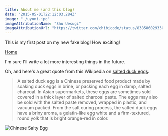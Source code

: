 ```yaml
---
title: About me (and this blog)
date: "2015-05-01T22:12:03.284Z"
image: "./uyuni.jpg"
imageAttributionName: "Shu Uesugi"
imageAttributionUrl: "https://twitter.com/chibicode/status/838586029330288640"
---
```


This is my first post on my new fake blog! How exciting!

[Home](/)

I'm sure I'll write a lot more interesting things in the future.

Oh, and here's a great quote from this Wikipedia on
[salted duck eggs](http://en.wikipedia.org/wiki/Salted_duck_egg).

> A salted duck egg is a Chinese preserved food product made by soaking duck
> eggs in brine, or packing each egg in damp, salted charcoal. In Asian
> supermarkets, these eggs are sometimes sold covered in a thick layer of salted
> charcoal paste. The eggs may also be sold with the salted paste removed,
> wrapped in plastic, and vacuum packed. From the salt curing process, the
> salted duck eggs have a briny aroma, a gelatin-like egg white and a
> firm-textured, round yolk that is bright orange-red in color.

![Chinese Salty Egg](./salty_egg.jpg)
